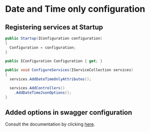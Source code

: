 # Date and Time only configuration


## Registering services at Startup

```csharp
public Startup(IConfiguration configuration)
{
  Configuration = configuration;
}

public IConfiguration Configuration { get; }
	
public void ConfigureServices(IServiceCollection services)
{
  services.AddDateTimeOnlyAttributes();

  services.AddControllers()
    .AddDateTimeJsonOptions();
}
```


## Added options in swagger configuration

Consult the documentation by clicking [here](https://github.com/AngeloDotNet/NET6CustomLibrary/blob/main/src/NET6CustomLibrary/Docs/README-SwaggerDateTime.md).